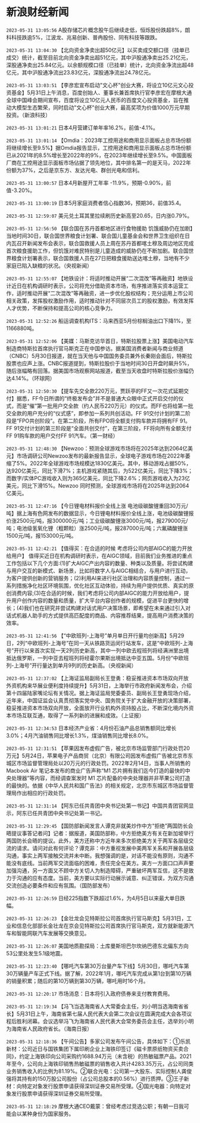 # 新浪财经新闻
`2023-05-31 13:05:56` A股存储芯片概念股午后继续走低，恒烁股份跌超8%，朗科科技跌逾5%，江波龙、兆易创新、普冉股份、同有科技等跟跌。

`2023-05-31 13:04:30` 【北向资金净卖出超50亿元】以买卖成交额口径（挂单已成交）统计，截至目前北向资金净卖出超51亿元，其中沪股通净卖出25.21亿元，深股通净卖出25.84亿元。以余额规模口径（已挂单）统计，北向资金净流出超48亿元，其中沪股通净流出23.83亿元，深股通净流出24.78亿元。

`2023-05-31 13:03:51` 【李彦宏宣布启动"文心杯"创业大赛，将设立10亿元文心投资基金】5月31日上午消息，百度创始人、董事长兼首席执行官李彦宏在摩根大通全球中国峰会期间宣布，百度将设立10亿元人民币的百度文心投资基金，旨在推动大模型生态繁荣，同时启动"文心杯"创业大赛，最高奖项为价值1000万元早期投资。（新浪科技）

`2023-05-31 13:01:21` 日本4月营建订单年率16.2%，前值-4.1%。

`2023-05-31 13:01:14` 【Omdia：2023年工控用途和商用显示面板占总市场份额将继续增长至9.5%】据Omdia报告显示，工控用途和商用显示面板占总市场份额已从2021年的8.5%增长至2022年的9%，在2023年继续增长至9.5%。中国面板厂商在工控用途显示面板市场佔据了领先地位，其中排名第一的是天马，2022年份额为37%，之后是京东方、友达光电、群创光电和信利。

`2023-05-31 13:00:57` 日本4月新屋开工年率 -11.9%，预期-0.90%，前值-3.20%。

`2023-05-31 13:00:19` 日本5月家庭消费者信心指数36，预期36，前值35.4。

`2023-05-31 12:59:07` 美元兑土耳其里拉续刷历史新高至20.65，日内涨0.79%。

`2023-05-31 12:56:50` 【联合国在苏丹首都地区进行食物援助 饥饿威胁仍在加剧】当地时间30日，联合国世界粮食计划署、联合国儿童基金会和世界卫生组织在日内瓦召开新闻发布会表示，联合国救援人员上周在苏丹首都喀土穆及周边地区完成首次粮食援助工作，但饥饿对难民特别是儿童造成的威胁仍在不断加剧。联合国世界粮食计划署表示，联合国救援人员在27日把粮食援助送达喀土穆，当地有不少家庭已陷入缺粮的状况。（央视新闻）

`2023-05-31 12:55:07` 【地铁设计：将适时推动开展“二次混改”等再融资】地铁设计近日在机构调研时表示，公司将充分借助资本市场，有序推进落实资本运营工作，适时推动开展“二次混改”等再融资，进一步优化股权结构；充分运用上市公司相关政策，发挥股权激励作用，适时推动针对不同层次员工的股权激励，有效发挥人才优势，不断保持和提高公司的核心竞争力。

`2023-05-31 12:52:26` 船运调查机构ITS：马来西亚5月份棕榈油出口下降1%，至1166880吨。

`2023-05-31 12:52:06` 【美媒：马斯克访华首日，特斯拉股票上涨】美国电动汽车制造商特斯拉首席执行官马斯克正在中国参访。据美国消费者新闻与商业频道（CNBC）5月30日报道，就在当天他与中国国务委员兼外长秦刚会面后，特斯拉股票也应声上涨。CNBC报道提到，特斯拉股价于当地时间30日开盘时飙升5%，随后涨幅略有回落。据美国市场观察网站报道，截至当天收盘时特斯拉股价涨幅仍达4.14%。（环球网）

`2023-05-31 12:50:30` 【提车先交全款220万元，贾跃亭的FF又一次花式延期交付】据悉，FF今日所谓的“终极发布会”并不是普通大众眼中正式开启交付的仪式，而是“催”第一批用户交全款（约人民币220万元）的仪式。而FF也将给第一批交全款的用户充分的“仪式感”，即参加一系列共创活动。FF 91交付计划的第二阶段是“FPO共创阶段”。在第二阶段，所有FPO将全额支付购车款并将拥有FF 91。FF 91交付计划的第三阶段是“全面共创交付”，在第三阶段，FF将向所有全额支付FF 91购车款的用户交付FF 91汽车。（第一财经）

`2023-05-31 12:48:30` 【Newzoo：预测全球游戏市场将在2025年达到2064亿美元】市场调研公司Newzoo发布的最新报告显示，全球电子游戏市场在2022年萎缩了5%。2022年全球游戏市场规模达1830亿美元。其中，移动游戏占据50%，达920亿美元，同比下滑7%；主机游戏紧随其后，为522亿美元，同比下降3%；而数字/实体PC游戏收入则为365亿美元，同比下降2.6%；网页游戏收入为23亿美元，同比下滑15%。Newzoo 同时预测，全球游戏市场将在2025年达到2064亿美元。

`2023-05-31 12:47:16` 【今日锂电材料报价全线上涨 电池级碳酸锂重回30万元/吨】据上海有色网发布的数据显示，今日锂电材料报价全线上涨，电池级碳酸锂报价涨2500元/吨，报300000元/吨；工业级碳酸锂涨3000元/吨，报279000元/吨；电池级氢氧化锂（粗颗粒）涨2500元/吨，报287000元/吨；六氟磷酸锂涨1500元/吨，报153000元/吨。

`2023-05-31 12:42:21` 【值得买：在合适的时候 考虑将公司内部AIGC的能力开放给用户】 值得买近日在机构调研时表示，在AIGC领域，目前我们业务推进的重点工作包括以下几个方面:(1)扩大AIGC产出内容的数量、种类以及质量。将尝试构建与用户交互的新模式、新场景，比如将数字人与AIGC相结合，与用户进行互动，为客户提供创新的营销服务；(2)利用AI来进行社区治理和内容质量控制，通过一系列措施净化社区环境氛围，优化社区互动体验，持续为用户提供优质、真实的原创消费内容;(3)在合适的时候，我们考虑将公司内部AIGC的能力开放给用户，提升用户创作内容的数量和质量，扩大平台内容创作者的规模，促进平台更快的增长；(4)我们也在研究并尝试构建对话式用户决策场景，即希望在未来通过引入对话式机器人助手的方式提供高匹配度的商品、内容推荐结果，提高用户消费决策的效率。

`2023-05-31 12:41:56` 【“中欧班列-上海号”单月单日开行量均创新高】5月29日，2列“中欧班列-上海号”在同一天从铁路货运闵行站发车，这是“中欧班列-上海号”开行以来首次实现一天2列历史新高，其中一列中欧去程班列将经满洲里出境抵达俄罗斯，一列中亚去程班列将经霍尔果斯出境抵达中亚五国。5月份“中欧班列-上海号”开行量达到单月9列的历史新高。（央视新闻）

`2023-05-31 12:37:02` 【上海证监局副局长王登勇：稳妥推进资本市场双向开放 外资机构来华展业便利度持续提升】5月31日，上海举行市政府新闻发布会，介绍第十四届陆家嘴论坛有关情况。据上海证监局党委委员、副局长王登勇现场介绍，近年来，中国证监会认真贯彻落实党中央、国务院关于扩大金融开放的决策部署，稳妥推进资本市场双向开放，全面放开行业机构外资持股占比，不断深化境内外资本市场互联互通，取得了一系列新的进展和成效。（上证报）

`2023-05-31 12:34:53` 日本经济产业省：4月份石油产品总销售额同比增长3.0%；4月汽油销售同比增长1.3%，煤油销售同比增长8.0%。

`2023-05-31 12:31:51` 【苹果因发布虚假广告，被北京市场监管部门行政处罚20万元】5月24日，苹果电子产品商贸（北京）有限公司因发布虚假广告被北京市东城区市场监督管理局处以20万元的行政处罚。2022年2月14日，当事人所销售的 Macbook Air 笔记本发布的商业广告声称“M1 芯片拥有我们迄今打造的最快的中央处理器”等内容，而经调查案发时 M1 芯片配备的中央处理器并非苹果公司打造的最快的。依据《中华人民共和国广告法》的相关规定，北京市东城区市场监督管理局作出相应的行政处罚。

`2023-05-31 12:31:14` 【阿东已任共青团中央书记处第一书记】中国共青团官网显示，阿东已任共青团中央书记处第一书记。

`2023-05-31 12:29:45` 【国防部新闻发言人谭克非就美炒作中方“拒绝”两国防长会晤提议事答记者问】记者：据报道，美国防部称，中方拒绝美方有关在新加坡举行两国防长会晤的提议。此外，美方还称中方近年来多次拒绝美方关于两军各层级交流的请求。请问对此有何评论？谭克非：中方重视发展中美两军关系和开展各层级沟通，事实上两军接触交流并未中断。我想强调的是，对话不能没有原则，沟通不能没有底线。当前两军交流面临的困难，责任完全在美方。美方一方面口口声声要加强沟通，另一方面又不顾中方关切人为制造障碍，严重破坏两军互信，这不是致力于沟通的应有态度。当前，美方要以实际行动展示诚意、纠正错误，为双方沟通交流创造必要条件和应有氛围。（国防部发布）

`2023-05-31 12:26:59` 日经225指数下跌超过1.6%，为4月5日以来最大单日跌幅。

`2023-05-31 12:26:23` 【金壮龙会见特斯拉公司首席执行官马斯克】5月31日，工业和信息化部部长金壮龙在京会见特斯拉公司首席执行官马斯克，双方就新能源汽车和智能网联汽车发展等交换意见。

`2023-05-31 12:26:07` 美国地质勘探局：土库曼斯坦巴尔坎纳巴德东北偏东方向53公里处发生5.1级地震。

`2023-05-31 12:23:40` 【哪吒汽车第30万台量产车下线】5月30日，哪吒汽车第30万辆量产车正式下线。据了解，2022年1月，哪吒汽车完成从第1台到第10万辆的销量积累；随后的第10万辆到第30万辆，哪吒用时16个月。

`2023-05-31 12:20:17` 市场消息：日本将引入政府债券来支付教育费用。

`2023-05-31 12:19:34` 【冯飞当选海南省人大常委会主任，刘小明当选海南省省长】5月31日上午，海南省第七届人民代表大会第二次会议在圆满完成大会各项议程后胜利闭幕。会议选举冯飞为海南省人民代表大会常务委员会主任，选举刘小明为海南省人民政府省长。（海南日报）

`2023-05-31 12:18:36` 【午间公告】多家公司发布午间公告，具体如下：①乐凯新材：公司近日与国铁集团下属印刷企业上海铁印签订《磁卡票原纸物资买卖合同》，约定上海铁印向公司采购约1688.94万元（未含税）的热敏磁票产品。2021年至今，公司向上海铁印销售热敏磁票的销售收入共计4283.35万元，占公司同类业务销售收入的比例为81.19%。②联合光电：公司第一大股东、实际控制人龚俊强将其持有的150万股公司股份（占公司总股本的0.56%）进行质押。③王子新材：向特定对象发行股票申请获得深圳证券交易所受理。④国光电器：向特定对象发行股票申请获得深圳证券交易所受理。

`2023-05-31 12:18:29` 摩根大通CEO戴蒙：曾经考虑过竞选公职；有朝一日我可能会以某种身份为国家服务。

